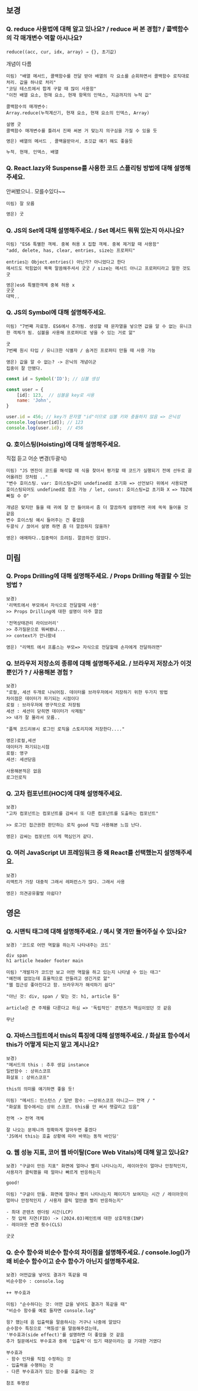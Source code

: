 ## 보경

### Q. reduce 사용법에 대해 알고 있나요? / reduce 써 본 경험? / 콜백함수의 각 매개변수 역할 아시나요?

`reduce((acc, cur, idx, array) ⇒ {}, 초기값)`

개념이 다름

```
미림) "배열 메서드, 콜백함수를 전달 받아 배열의 각 요소를 순회하면서 콜백함수 로직대로 처리. 값을 하나로 처리"
"코딩 테스트에서 합계 구할 때 많이 사용함"
"이전 배열 요소, 현재 요소, 현재 항목의 인덱스, 지금까지의 누적 값"

콜백함수의 매개변수:
Array.reduce(누적계산기, 현재 요소, 현재 요소의 인덱스, Array)

설명 굿
콜백함수 매개변수를 틀려서 진짜 써본 거 맞는지 의구심을 가질 수 있을 듯
```

```jsx
영은) 배열의 메서드 , 콜백을받아서, 초깃값 얘기 해도 좋을듯

누적, 현재, 인덱스, 배열
```

### Q. React.lazy와 Suspense를 사용한 코드 스플리팅 방법에 대해 설명해주세요.

안써봤으니.. 모를수있다~~

```
미림) 잘 모름
```

```jsx
영은) 굿
```

### Q. JS의 Set에 대해 설명해주세요. / Set 메서드 뭐뭐 있는지 아시나요?

```
미림) "ES6 특별한 객체. 중복 허용 X 집합 객체. 중복 제거할 때 사용함"
"add, delete, has, clear, entries, size는 프로퍼티"

entries는 Object.entries() 아닌가? 아니었다고 한다
메서드도 막힘없이 쭉쭉 말씀해주셔서 굿굿 / size는 메서드 아니고 프로퍼티라고 말한 것도 굿
```

```jsx
영은)es6 특별한객체 중복 허용 x
굿굿
대박,, 
```

### Q. JS의 Symbol에 대해 설명해주세요.

```
미림) "7번째 자료형. ES6에서 추가됨. 생성할 때 문자열을 넣으면 값을 알 수 없는 유니크한 객체가 됨. 심볼을 사용해 프로퍼티로 넣을 수 있는 거로 앎"

굿
7번째 원시 타입 / 유니크한 식별자 / 숨겨진 프로퍼티 만들 때 사용 가능
```

```
영은) 값을 알 수 없는? -> 은닉의 개념이군
집중이 잘 안됐다.
```

```jsx
const id = Symbol('ID'); // 심볼 생성

const user = {
	[id]: 123,  // 심볼을 key로 사용
	name: 'John',
}

user.id = 456; // key가 문자열 "id"이므로 심볼 키와 충돌하지 않음 => 은닉성
console.log(user[id]); // 123
console.log(user.id);  // 456
```

### Q. 호이스팅(Hoisting)에 대해 설명해주세요.

직접 듣고 어순 변경(두괄식)

```
미림) "JS 엔진이 코드를 해석할 때 식을 찾아서 평가할 때 코드가 실행되기 전에 선두로 끌어올려진 것처럼 .."
"변수 호이스팅. var: 호이스팅+값이 undefined로 초기화 => 선언보다 위에서 사용되면 호이스팅되어도 undefined로 참조 가능 / let, const: 호이스팅+값 초기화 X => TDZ에 빠질 수 O"

개념은 맞지만 들을 때 귀에 잘 안 들어와서 좀 더 깔끔하게 설명하면 귀에 쏙쏙 들어올 것 같음
변수 호이스팅 예시 들어주는 건 좋았음
두괄식 / 끊어서 설명 하면 좀 더 깔끔하지 않을까?
```

```
영은) 애매하다..집중력이 흐려짐. 깔끔하진 않았다.
```

## 미림

### Q. Props Drilling에 대해 설명해주세요. / Props Drilling 해결할 수 있는 방법 ?

```
보경)
'리액트에서 부모에서 자식으로 전달할때 사용'
>> Props Drilling에 대한 설명이 아주 깔끔

'전역상태관리 라이브러리'
>> 추가질문으로 뭐써봤냐...
>> context가 안나왔네
```

```
영은) "리액트 에서 프롭스는 부모=> 자식으로 전달할때 손자에게 전달하려면"
```

### Q. 브라우저 저장소의 종류에 대해 설명해주세요. / 브라우저 저장소가 이것 뿐인가 ? / 사용해본 경험 ?

```
보경)
"로컬, 세션 두개로 나뉘어짐. 데이터를 브라우저에서 저장하기 위한 두가지 방법
차이점은 데이터가 파기되는 시점이다
로컬 : 브라우저에 영구적으로 저장됨
세션 : 세션이 닫히면 데이터가 삭제됨"
>> 내가 잘 몰라서 모름..

"플젝 코드리뷰시 로그인 로직을 스토리지에 저장한다...."
```

```
영은)로컬,세션
데이터가 파기되는시점
로컬: 영구
세션: 세션닫음
 
사용해본적은 없음
로그인로직
```

### Q. 고차 컴포넌트(HOC)에 대해 설명해주세요.

```
보경)
"고차 컴포넌트는 컴포넌트를 감싸서 또 다른 컴포넌트를 도출하는 컴포넌트"

>> 로그인 접근권한 판단하는 로직 good 직접 사용해본 느낌 난다.
```

```
영은) 감싸는 컴포넌트 이게 핵심인거 같다.
```

### Q. 여러 JavaScript UI 프레임워크 중 왜 React를 선택했는지 설명해주세요.

```
보경)
리액트가 가장 대중적 그래서 레퍼런스가 많다. 그래서 사용
```

```
영은) 의견공유활발 아쉽다? 
```

## 영은

### Q. 시맨틱 태그에 대해 설명해주세요. / 예시 몇 개만 들어주실 수 있나요?

```
보경) '코드로 어떤 역할을 하는지 나타내주는 코드'

div span
h1 article header footer main
```

```
미림) "개발자가 코드만 보고 어떤 역할을 하고 있는지 나타낼 수 있는 태그"
"예전에 없었는데 효율적으로 만들려고 생긴거로 앎"
"웹 접근성 좋아진다고 함. 브라우저가 해석하기 쉽다"

"아닌 것: div, span / 맞는 것: h1, article 등"

article은 큰 주제를 다룬다고 하심 => '독립적인' 콘텐츠가 핵심이었던 것 같음

무난
```

### Q. 자바스크립트에서 this의 특징에 대해 설명해주세요. / 화살표 함수에서 this가 어떻게 되는지 알고 계시나요?

```
보경)
"메서드의 this : 추후 생길 instance
일반함수 : 상위스코프
화살표 : 상위스코프"

this의 의미를 얘기하면 좋을 듯!
```

```
미림) "메서드: 인스턴스 / 일반 함수: ~~상위스코프 아니고~~ 전역 / "
"화살표 함수에서는 상위 스코프. this를 안 써서 헷갈리고 있음"

전역 -> 전역 객체

잘 나오는 문제니까 정확하게 알아두면 좋겠다
'JS에서 this는 호출 상황에 따라 바뀌는 동적 바인딩'
```

### Q. 웹 성능 지표, 코어 웹 바이탈(Core Web Vitals)에 대해 알고 있나요?

```
보경) "구글이 만든 지표" 화면에 얼마나 빨리 나타나는지, 레이아웃이 얼마나 안정적인지, 사용자가 클릭했을 때 얼마나 빠르게 반응하는지 

good!
```

```
미림) "구글이 만듦. 화면에 얼마나 빨리 나타나는지 페이지가 보여지는 시간 / 레이아웃이 얼마나 안정적인지 / 사용자 클릭 얼만큼 빨리 반응하는지"

- 최대 콘텐츠 렌더링 시간(LCP)
- 첫 입력 지연(FID) -> (2024.03)페인트에 대한 상호작용(INP)
- 레이아웃 변경 횟수(CLS)

굿굿
```

### Q. 순수 함수와 비순수 함수의 차이점을 설명해주세요. / console.log()가 왜 비순수 함수이고 순수 함수가 아닌지 설명해주세요.

```
보경) 어떤값을 넣어도 결과가 똑같을 때
비순수함수 : console.log

++ 부수효과
```

```
미림) "순수하다는 것: 어떤 값을 넣어도 결과가 똑같을 때"
"비순수 함수를 예로 들자면 console.log"

읭? 했는데 음 입출력을 말씀하시는 거구나 나중에 알았다
순수함수 특징으로 '멱등성'을 말씀해주셨는데,
'부수효과(side effect)'를 설명하면 더 좋았을 것 같음
추가 질문에서도 부수효과 중에 '입출력'이 있기 때문이라는 걸 기대한 거였다

부수효과
- 함수 인자를 직접 수정하는 것
- 입출력을 수행하는 것
- 다른 부수효과가 있는 함수를 호출하는 것

참조 투명성
```

